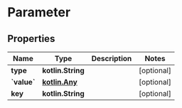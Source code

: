 
# Parameter

## Properties
Name | Type | Description | Notes
------------ | ------------- | ------------- | -------------
**type** | **kotlin.String** |  |  [optional]
**&#x60;value&#x60;** | [**kotlin.Any**](.md) |  |  [optional]
**key** | **kotlin.String** |  |  [optional]



